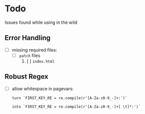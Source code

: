 Todo
====

Issues found while using in the wild

Error Handling
--------------

- [ ] missing required files:
    - [ ] `patch` files
        1. [ ] `index.html`

Robust Regex
------------
- [ ] allow whitespace in pagevars:

      turn `FIRST_KEY_RE = re.compile(r'[A-Za-z0-9_-]+:')`
      
      into `FIRST_KEY_RE = re.compile(r'[A-Za-z0-9_-]+[ \t]*:')`